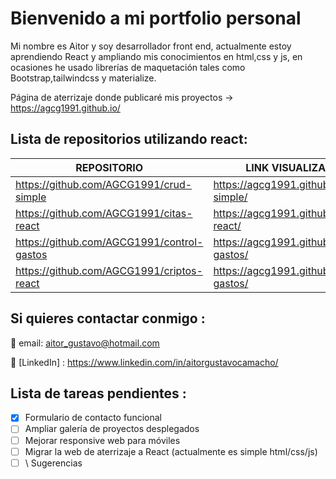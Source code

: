 # Bienvenido a mi portfolio personal

Mi nombre es Aitor y soy desarrollador front end, actualmente estoy aprendiendo React y ampliando mis conocimientos en html,css y js, en ocasiones he usado librerías de maquetación tales como Bootstrap,tailwindcss y materialize.

Página de aterrizaje donde publicaré mis proyectos  -> https://agcg1991.github.io/

## Lista de repositorios utilizando react:

| REPOSITORIO| LINK VISUALIZACIÓN|
| ----- | ---- |
| https://github.com/AGCG1991/crud-simple | https://agcg1991.github.io/crud-simple/|
| https://github.com/AGCG1991/citas-react | https://agcg1991.github.io/citas-react/|
| https://github.com/AGCG1991/control-gastos | https://agcg1991.github.io/control-gastos/|
| https://github.com/AGCG1991/criptos-react | https://agcg1991.github.io/control-gastos/|



## Si quieres contactar conmigo : 

📩  email: aitor_gustavo@hotmail.com

🔭 [LinkedIn] : https://www.linkedin.com/in/aitorgustavocamacho/

## Lista de tareas pendientes :
- [x] Formulario de contacto funcional
- [ ] Ampliar galería de proyectos desplegados
- [ ] Mejorar responsive web para móviles
- [ ] Migrar la web de aterrizaje a React (actualmente es simple html/css/js)
- [ ] \ Sugerencias
